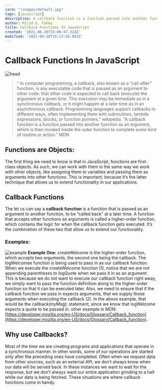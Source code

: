 ```yaml
---
card: "/images/default.jpg"
tags: [javascript]
description: A callback function is a function passed into another function as an argument, which is then invoked inside the outer function to complete some kind of routine or action.
author: Milad E. Fahmy
title: Callback Functions In JavaScript
created: '2021-06-28T15:06:47.314Z'
modified: '2021-06-28T15:13:26.043Z'
---
```

# Callback Functions In JavaScript
![head](/images/callback-javascript-1.jpeg)
> “ In computer programming, a callback, also known as a “call-after” function, is any executable code that is passed as an argument to other code; that other code is expected to call back (execute) the argument at a given time. This execution may be immediate as in a synchronous callback, or it might happen at a later time as in an asynchronous callback. Programming languages support callbacks in different ways, often implementing them with subroutines, lambda expressions, blocks, or function pointers.” wikipedia.
> “A callback function is a function passed into another function as an argument, which is then invoked inside the outer function to complete some kind of routine or action.” MDN
## Functions are Objects:
The first thing we need to know is that in JavaScript, functions are first-class objects. As such, we can work with them in the same way we work with other objects, like assigning them to variables and passing them as arguments into other functions. This is important, because it’s the latter technique that allows us to extend functionality in our applications.
## Callback Functions
The let us can say a <strong> callback function</strong> is a function that is passed as an argument to another function, to be “called back” at a later time. A function that accepts other functions as arguments is called a higher-order function, which contains the logic for when the callback function gets executed. It’s the combination of these two that allow us to extend our functionality.
### Examples:
![example](/images/callback-javascript-2.png)
<b>Example One:</b> createWelcome is the higher-order function, which accepts two arguments, the second one being the callback. The logWelcomee function is being used to pass in as our callback function. When we execute the createWelcome function (1), notice that we are not appending parentheses to logQuote when we pass it in as an argument. This is because we do not want to execute our callback function right away, we simply want to pass the function definition along to the higher-order function so that it can be executed later.
Also, we need to ensure that if the callback function we pass in expects arguments, that we supply those arguments when executing the callback (2). In the above example, that would be the callback(myMsg); statement, since we know that logWelcome expects a quote to be passed in. other example in MDN: [https://developer.mozilla.org/en-US/docs/Glossary/Callback_function](https://developer.mozilla.org/en-US/docs/Glossary/Callback_function).
## Why use Callbacks?
Most of the time we are creating programs and applications that operate in a synchronous manner. In other words, some of our operations are started only after the preceding ones have completed. Often when we request data from other sources, such as an external API, we don’t always know when our data will be served back. In these instances we want to wait for the response, but we don’t always want our entire application grinding to a halt while our data is being fetched. These situations are where callback functions come in handy.
